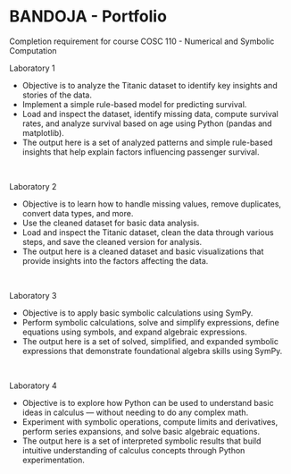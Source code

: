 # BANDOJA - Portfolio
Completion requirement for course COSC 110 - Numerical and Symbolic Computation

Laboratory 1
- Objective is to analyze the Titanic dataset to identify key insights and stories of the data.
- Implement a simple rule-based model for predicting survival.
- Load and inspect the dataset, identify missing data, compute survival rates, and analyze survival based on age using Python (pandas and matplotlib).
- The output here is a set of analyzed patterns and simple rule-based insights that help explain factors influencing passenger survival.

<br>

Laboratory 2
- Objective is to learn how to handle missing values, remove duplicates, convert data types, and more.
- Use the cleaned dataset for basic data analysis.
- Load and inspect the Titanic dataset, clean the data through various steps, and save the cleaned version for analysis.
- The output here is a cleaned dataset and basic visualizations that provide insights into the factors affecting the data.

<br>

Laboratory 3
- Objective is to apply basic symbolic calculations using SymPy.
- Perform symbolic calculations, solve and simplify expressions, define equations using symbols, and expand algebraic expressions.
- The output here is a set of solved, simplified, and expanded symbolic expressions that demonstrate foundational algebra skills using SymPy.

<br>

Laboratory 4
- Objective is to explore how Python can be used to understand basic ideas in calculus — without needing to do any complex math.
- Experiment with symbolic operations, compute limits and derivatives, perform series expansions, and solve basic algebraic equations.
- The output here is a set of interpreted symbolic results that build intuitive understanding of calculus concepts through Python experimentation.
